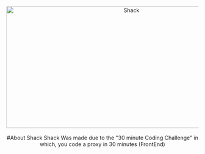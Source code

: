 <div align="center">
  <img src="https://socialify.git.ci/ShackNetwork/Shack/image?font=Inter&forks=1&language=1&logo=https%3A%2F%2Fshacks.darknessinc.repl.co%2Fassets%2Ffavicon%2Fsk.svg&name=1&owner=1&pattern=Floating%20Cogs&stargazers=1&theme=Auto" alt="Shack" width="640" height="320" /> 
  <br>
  <br>
  #About Shack
  Shack Was made due to the "30 minute Coding Challenge" in which, you code a proxy in 30 minutes (FrontEnd)
</div>
